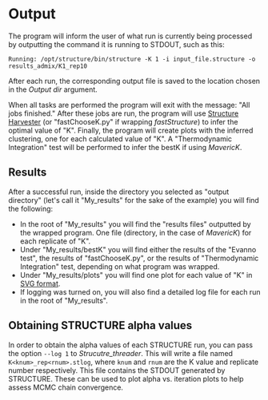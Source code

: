 # Output

The program will inform the user of what run is currently being processed by
outputting the command it is running to STDOUT, such as this:

```
Running: /opt/structure/bin/structure -K 1 -i input_file.structure -o results_admix/K1_rep10
```

After each run, the corresponding output file is saved to the location chosen in
the *Output dir* argument.

When all tasks are performed the program will exit with the message:
"All jobs finished."
After these jobs are run, the program will use [Structure Harvester](http://taylor0.biology.ucla.edu/struct_harvest/) (or "fastChooseK.py" if wrapping *fastStructure*) to infer the optimal value of "K".
Finally, the program will create plots with the inferred clustering, one for each calculated value of "K".
A "Thermodynamic Integration" test will be performed to infer the bestK if using *MavericK*.

## Results

After a successful run, inside the directory you selected as "output directory" (let's call it "My_results" for the sake of the example) you will find the following:

* In the root of "My_results" you will find the "results files" outputted by the wrapped program. One file (directory, in the case of *MavericK*) for each replicate of "K".
*  Under "My_results/bestK" you will find either the results of the "Evanno test", the results of "fastChooseK.py", or the results of "Thermodynamic Integration" test, depending on what program was wrapped.
* Under "My_results/plots" you will find one plot for each value of "K" in [SVG format](https://www.w3.org/Graphics/SVG/).
* If logging was turned on, you will also find a detailed log file for each run in the root of "My_results".

## Obtaining STRUCTURE alpha values

In order to obtain the alpha values of each STRUCTURE run, you can pass the option `--log 1` to *Strucutre_threader*. This will write a file named `K<knum>_rep<rnum>.stlog`, where `knum` and `rnum` are the K value and replicate number respectively. This file contains the STDOUT generated by STRUCTURE. These can be used to plot alpha vs. iteration plots to help assess MCMC chain convergence.
